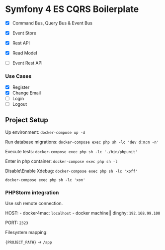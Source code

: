 # Symfony 4 ES CQRS Boilerplate

- [x] Command Bus, Query Bus & Event Bus
- [x] Event Store
- [x] Rest API
- [x] Read Model
- [ ] Event Rest API 


### Use Cases

- [x] Register
- [x] Change Email
- [ ] Login
- [ ] Logout

## Project Setup

Up environment:
`docker-compose up -d`

Run database migrations:
`docker-compose exec php sh -lc 'dev d:m:m -n'`

Execute tests:
`docker-compose exec php sh -lc './bin/phpunit'`

Enter in php container:
`docker-compose exec php sh -l`

Disable\Enable Xdebug:
`docker-compose exec php sh -lc 'xoff'`

`docker-compose exec php sh -lc 'xon'`

### PHPStorm integration

Use ssh remote connection.

HOST: 
	- docker4mac: `localhost`
	- docker machine|| dinghy: `192.168.99.100`

PORT: `2323`

Filesystem mapping:

`{PROJECT_PATH}` -> `/app`